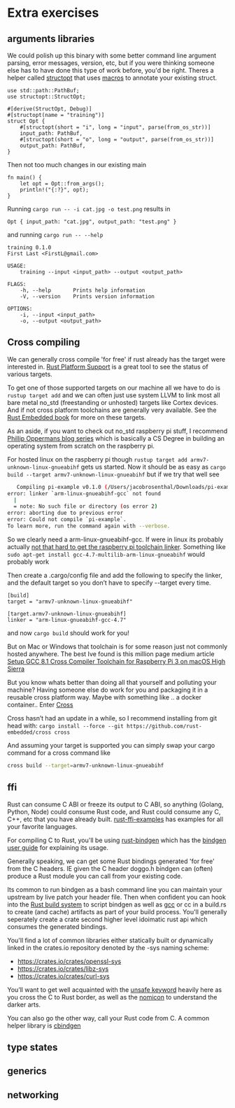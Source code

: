 # Extra exercises

## arguments libraries
We could polish up this binary with some better command line argument parsing, error messages, version, etc, but if you were thinking someone else has to have done this type of work before, you'd be right. Theres a helper called [structopt](https://crates.io/crates/structopt) that uses [macros](https://doc.rust-lang.org/stable/book/ch19-06-macros.html) to annotate your existing struct. 
```rust,ignore,no_run
use std::path::PathBuf;
use structopt::StructOpt;

#[derive(StructOpt, Debug)]
#[structopt(name = "training")]
struct Opt {
    #[structopt(short = "i", long = "input", parse(from_os_str))]
    input_path: PathBuf,
    #[structopt(short = "o", long = "output", parse(from_os_str))]
    output_path: PathBuf,
}
```
Then not too much changes in our existing main
```rust,ignore,no_run
fn main() {
    let opt = Opt::from_args();
    println!("{:?}", opt);
}
```
Running `cargo run -- -i cat.jpg -o test.png` results in
```text
Opt { input_path: "cat.jpg", output_path: "test.png" }
```
and running `cargo run -- --help`
```text
training 0.1.0
First Last <FirstL@gmail.com>

USAGE:
    training --input <input_path> --output <output_path>

FLAGS:
    -h, --help       Prints help information
    -V, --version    Prints version information

OPTIONS:
    -i, --input <input_path>      
    -o, --output <output_path>    
```

## Cross compiling
We can generally cross compile 'for free' if rust already has the target were interested in. [Rust Platform Support](https://forge.rust-lang.org/platform-support.html) is a great tool to see the status of various targets.

To get one of those supported targets on our machine all we have to do is `rustup target add` and we can often just use system LLVM to link most all bare metal no_std (freestanding or unhosted) targets like Cortex devices. And if not cross platform toolchains are generally very available. See the [Rust Embedded book](https://rust-embedded.github.io/book/intro/install/macos.html) for more on these targets.

As an aside, if you want to check out no_std raspberry pi stuff, I recommend [Phillip Oppermans blog series](http://os.phil-opp.com) which is basically a CS Degree in building an operating system from scratch on the raspberry pi.

For hosted linux on the raspberry pi though `rustup target add armv7-unknown-linux-gnueabihf` gets us started. Now it should be as easy as `cargo build --target armv7-unknown-linux-gnueabihf` but if we try that well see
```bash
   Compiling pi-example v0.1.0 (/Users/jacobrosenthal/Downloads/pi-example)
error: linker `arm-linux-gnueabihf-gcc` not found
  |
  = note: No such file or directory (os error 2)
error: aborting due to previous error
error: Could not compile `pi-example`.
To learn more, run the command again with --verbose.
```

So we clearly need a arm-linux-gnueabihf-gcc. If were in linux its probably actually [not that hard to get the raspberry pi toolchain linker](https://hackernoon.com/compiling-rust-for-the-raspberry-pi-49fdcd7df658). Something like `sudo apt-get install gcc-4.7-multilib-arm-linux-gnueabihf` would probably work

Then create a .cargo/config file and add the following to specify the linker, and the default target so you don’t have to specify --target every time.
```text
[build]
target = "armv7-unknown-linux-gnueabihf"

[target.armv7-unknown-linux-gnueabihf]
linker = "arm-linux-gnueabihf-gcc-4.7"
```

and now `cargo build` should work for you! 

But on Mac or Windows that toolchain is for some reason just not commonly hosted anywhere. The best Ive found is this million page medium article [Setup GCC 8.1 Cross Compiler Toolchain for Raspberry Pi 3 on macOS High Sierra](https://medium.com/coinmonks/setup-gcc-8-1-cross-compiler-toolchain-for-raspberry-pi-3-on-macos-high-sierra-cb3fc8b6443e)

But you know whats better than doing all that yourself and polluting your machine? Having someone else do work for you and packaging it in a reusable cross platform way. Maybe with something like .. a docker container.. Enter [Cross](https://github.com/rust-embedded/cross)

Cross hasn’t had an update in a while, so I recommend installing from git head with: `cargo install --force --git https://github.com/rust-embedded/cross cross`

And assuming your target is supported you can simply swap your cargo command for a cross command like
```bash
cross build --target=armv7-unknown-linux-gnueabihf
```

## ffi
Rust can consume C ABI or freeze its output to C ABI, so anything (Golang, Python, Node) could consume Rust code, and Rust could consume any C, C++, etc that you have already built. [rust-ffi-examples](https://github.com/alexcrichton/rust-ffi-examples) has examples for all your favorite languages.

For compiling C to Rust, you'll be using [rust-bindgen](https://github.com/rust-lang/rust-bindgen) which has the [bindgen user guide](https://rust-lang.github.io/rust-bindgen/introduction.html) for explaining its usage.

Generally speaking, we can get some Rust bindings generated 'for free' from the C headers. IE given the C header doggo.h bindgen can (often) produce a Rust module you can call from your existing code.

Its common to run bindgen as a bash command line you can maintain your upstream by live patch your header file. Then when confident you can hook into the [Rust build system](https://doc.rust-lang.org/cargo/reference/build-scripts.html) to script bindgen as well as [gcc](https://crates.io/crates/cc) or cc in a build.rs to create (and cache) artifacts as part of your build process. You'll generally seperately create a crate second higher level idoimatic rust api which consumes the generated bindings.

You'll find a lot of common libraries either statically built or dynamically linked in the crates.io repository denoted by the -sys naming scheme:
* https://crates.io/crates/openssl-sys
* https://crates.io/crates/libz-sys
* https://crates.io/crates/curl-sys

You’ll want to get well acquainted with the [unsafe keyword](https://doc.rust-lang.org/book/ch19-01-unsafe-rust.html) heavily here as you cross the C to Rust border, as well as the [nomicon](https://doc.rust-lang.org/nomicon/ffi.html) to understand the darker arts.

You can also go the other way, call your Rust code from C. A common helper library is [cbindgen](https://github.com/eqrion/cbindgen)

## type states

## generics

## networking

